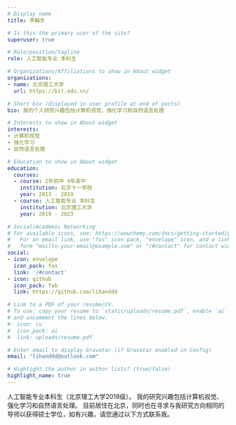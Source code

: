 ```yaml
---
# Display name
title: 李翰东

# Is this the primary user of the site?
superuser: true

# Role/position/tagline
role: 人工智能专业 本科生

# Organizations/Affiliations to show in About widget
organizations:
- name: 北京理工大学
  url: https://bit.edu.cn/

# Short bio (displayed in user profile at end of posts)
bio: 我的个人研究兴趣包括计算机视觉、强化学习和自然语言处理

# Interests to show in About widget
interests:
- 计算机视觉
- 强化学习
- 自然语言处理

# Education to show in About widget
education:
  courses:
  - course: 2年初中 4年高中
    institution: 北京十一学校
    year: 2013 - 2019
  - course: 人工智能专业 本科生
    institution: 北京理工大学
    year: 2019 - 2023

# Social/Academic Networking
# For available icons, see: https://wowchemy.com/docs/getting-started/page-builder/#icons
#   For an email link, use "fas" icon pack, "envelope" icon, and a link in the
#   form "mailto:your-email@example.com" or "/#contact" for contact widget.
social:
- icon: envelope
  icon_pack: fas
  link: '/#contact'
- icon: github
  icon_pack: fab
  link: https://github.com/lihanddd

# Link to a PDF of your resume/CV.
# To use: copy your resume to `static/uploads/resume.pdf`, enable `ai` icons in `params.toml`, 
# and uncomment the lines below.
#- icon: cv
#  icon_pack: ai
#  link: uploads/resume.pdf

# Enter email to display Gravatar (if Gravatar enabled in Config)
email: "lihanddd@outlook.com"

# Highlight the author in author lists? (true/false)
highlight_name: true
---
```


人工智能专业本科生（北京理工大学2019级）。 我的研究兴趣包括计算机视觉、强化学习和自然语言处理。 目前居住在北京，同时也在寻求与我研究方向相同的导师以获得硕士学位，如有兴趣，请您通过以下方式联系我。

